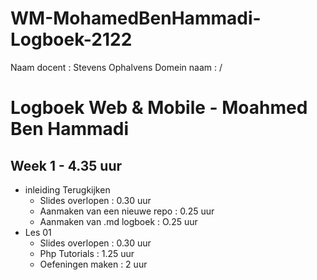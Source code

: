 # WM-MohamedBenHammadi-Logboek-2122
Naam docent : Stevens Ophalvens
Domein naam : /

# Logboek Web & Mobile - Moahmed Ben Hammadi


## Week 1 - 4.35 uur

*  inleiding Terugkijken
    * Slides overlopen : 0.30 uur
    * Aanmaken van een nieuwe repo : 0.25 uur
    * Aanmaken van .md logboek : O.25 uur
*  Les 01
    * Slides overlopen : 0.30 uur
    * Php Tutorials : 1.25 uur
    * Oefeningen maken : 2 uur
